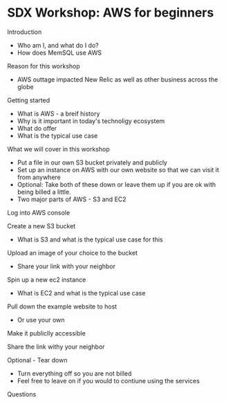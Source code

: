# SDX Workshop: AWS for beginners

Introduction
- Who am I, and what do I do?
- How does MemSQL use AWS

Reason for this workshop
- AWS outtage impacted New Relic as well as other business across the globe

Getting started
- What is AWS - a breif history
- Why is it important in today's technoligy ecosystem
- What do offer
- What is the typical use case

What we will cover in this workshop
- Put a file in our own S3 bucket privately and publicly
- Set up an instance on AWS with our own website so that we can visit it from anywhere
- Optional: Take both of these down or leave them up if you are ok with being billed a little.
- Two major parts of AWS - S3 and EC2

Log into AWS console

Create a new S3 bucket
- What is S3 and what is the typical use case for this

Upload an image of your choice to the bucket
- Share your link with your neighbor

Spin up a new ec2 instance
- What is EC2 and what is the typical use case

Pull down the example website to host
- Or use your own

Make it publiclly accessible

Share the link withy your neighbor

Optional - Tear down
- Turn everything off so you are not billed 
- Feel free to leave on if you would to contiune using the services

Questions

